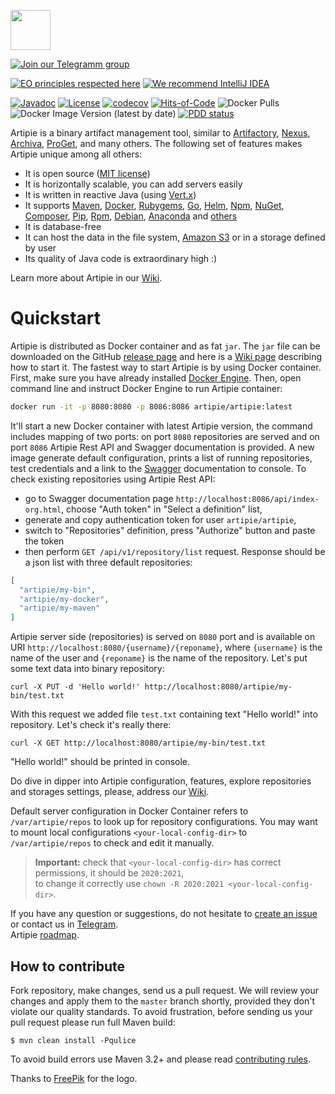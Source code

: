 <a href="http://artipie.com"><img src="https://www.artipie.com/logo.svg" width="64px" height="64px"/></a>

[![Join our Telegramm group](https://img.shields.io/badge/Join%20us-Telegram-blue?&logo=telegram&?link=http://right&link=http://t.me/artipie)](http://t.me/artipie)

[![EO principles respected here](https://www.elegantobjects.org/badge.svg)](https://www.elegantobjects.org)
[![We recommend IntelliJ IDEA](https://www.elegantobjects.org/intellij-idea.svg)](https://www.jetbrains.com/idea/)

[![Javadoc](http://www.javadoc.io/badge/com.artipie/http-client.svg)](http://www.javadoc.io/doc/com.artipie/http-client)
[![License](https://img.shields.io/badge/license-MIT-green.svg)](https://github.com/artipie/artipie/blob/master/LICENSE.txt)
[![codecov](https://codecov.io/gh/artipie/artipie/branch/master/graph/badge.svg)](https://app.codecov.io/gh/artipie/artipie)
[![Hits-of-Code](https://hitsofcode.com/github/artipie/artipie)](https://hitsofcode.com/view/github/artipie/artipie)
![Docker Pulls](https://img.shields.io/docker/pulls/artipie/artipie)
![Docker Image Version (latest by date)](https://img.shields.io/docker/v/artipie/artipie?label=DockerHub&sort=date)
[![PDD status](http://www.0pdd.com/svg?name=artipie/artipie)](http://www.0pdd.com/p?name=artipie/artipie)

Artipie is a binary artifact management tool, similar to
[Artifactory](https://jfrog.com/artifactory/),
[Nexus](https://www.sonatype.com/product-nexus-repository),
[Archiva](https://archiva.apache.org/),
[ProGet](https://inedo.com/proget),
and many others.
The following set of features makes Artipie unique among all others:

  * It is open source ([MIT license](https://github.com/artipie/artipie/blob/master/LICENSE.txt))
  * It is horizontally scalable, you can add servers easily
  * It is written in reactive Java (using [Vert.x](https://vertx.io/))
  * It supports
    [Maven](https://github.com/artipie/artipie/wiki/repositories/maven),
    [Docker](https://github.com/artipie/artipie/wiki/repositories/docker),
    [Rubygems](./examples/gem),
    [Go](https://github.com/artipie/artipie/wiki/repositories/go),
    [Helm](https://github.com/artipie/artipie/wiki/repositories/helm),
    [Npm](https://github.com/artipie/artipie/wiki/repositories/npm),
    [NuGet](https://github.com/artipie/artipie/wiki/repositories/nuget),
    [Composer](https://github.com/artipie/artipie/wiki/repositories/composer),
    [Pip](https://github.com/artipie/artipie/wiki/repositories/pypi),
    [Rpm](https://github.com/artipie/artipie/wiki/repositories/rpm),
    [Debian](https://github.com/artipie/artipie/wiki/repositories/debian),
    [Anaconda](https://github.com/artipie/artipie/wiki/repositories/anaconda)
    and [others](https://github.com/artipie/artipie/wiki/Configuration-Repository#supported-repository-types)
  * It is database-free
  * It can host the data in the file system, [Amazon S3](https://aws.amazon.com/s3/) or in a storage defined by user
  * Its quality of Java code is extraordinary high :)

Learn more about Artipie in our [Wiki](https://github.com/artipie/artipie/wiki).

# Quickstart

Artipie is distributed as Docker container and as fat `jar`. The `jar` file can be downloaded on the
GitHub [release page](https://github.com/artipie/artipie/releases) and here is a 
[Wiki page](https://github.com/artipie/artipie/wiki#how-to-start-artipie-service-with-a-maven-proxy-repository) describing how to start it.
The fastest way to start Artipie is by using Docker container. First, make sure you have already installed [Docker Engine](https://docs.docker.com/get-docker/).
Then, open command line and instruct Docker Engine to run Artipie container:

```bash
docker run -it -p 8080:8080 -p 8086:8086 artipie/artipie:latest
```

It'll start a new Docker container with latest Artipie version, the command includes mapping of two 
ports: on port `8080` repositories are served and on port `8086` Artipie Rest API and Swagger 
documentation is provided.
A new image generate default configuration, prints a list of running repositories, test 
credentials and a link to the [Swagger](https://swagger.io/) documentation to console. To check 
existing repositories using Artipie Rest API:
- go to Swagger documentation page `http://localhost:8086/api/index-org.html`, 
choose "Auth token" in "Select a definition" list,
- generate and copy authentication token for user `artipie/artipie`,  
- switch to "Repositories" definition, press "Authorize" button and paste the token 
- then perform `GET /api/v1/repository/list` request. 
Response should be a json list with three default repositories:
```json
[
  "artipie/my-bin",
  "artipie/my-docker",
  "artipie/my-maven"
]
```
Artipie server side (repositories) is served on `8080` port and is available on URI 
`http://localhost:8080/{username}/{reponame}`, where `{username}` is the name 
of the user and `{reponame}` is the name of the repository. Let's put some text data into binary repository:
```commandline
curl -X PUT -d 'Hello world!' http://localhost:8080/artipie/my-bin/test.txt
```
With this request we added file `test.txt` containing text "Hello world!" into repository. Let's check
it's really there:
```commandline
curl -X GET http://localhost:8080/artipie/my-bin/test.txt
```
"Hello world!" should be printed in console.

Do dive in dipper into Artipie configuration, features, explore repositories and storages settings, 
please, address our [Wiki](https://github.com/artipie/artipie/wiki).

Default server configuration in Docker Container refers to `/var/artipie/repos` to look up for 
repository configurations. You may want to mount local configurations `<your-local-config-dir>` 
to `/var/artipie/repos` to check and edit it manually.

> **Important:** check that `<your-local-config-dir>` has correct permissions, it should be `2020:2021`,  
to change it correctly use `chown -R 2020:2021 <your-local-config-dir>`.

If you have any question or suggestions, do not hesitate to [create an issue](https://github.com/artipie/artipie/issues/new) or contact us in
[Telegram](https://t.me/artipie).  
Artipie [roadmap](https://github.com/orgs/artipie/projects/3).

## How to contribute

Fork repository, make changes, send us a pull request. We will review
your changes and apply them to the `master` branch shortly, provided
they don't violate our quality standards. To avoid frustration, before
sending us your pull request please run full Maven build:

```
$ mvn clean install -Pqulice
```

To avoid build errors use Maven 3.2+ and please read 
[contributing rules](https://github.com/artipie/artipie/blob/master/CONTRIBUTING.md).

Thanks to [FreePik](https://www.freepik.com/free-photos-vectors/party) for the logo.

